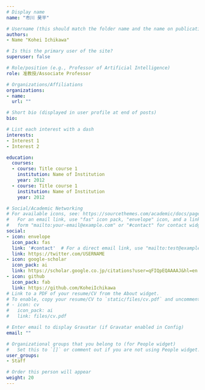 ```yaml
---
# Display name
name: "市川 昊平"

# Username (this should match the folder name and the name on publications)
authors:
- Name "Kohei Ichikawa"

# Is this the primary user of the site?
superuser: false

# Role/position (e.g., Professor of Artificial Intelligence)
role: 准教授/Associate Professor

# Organizations/Affiliations
organizations:
- name:
  url: ""

# Short bio (displayed in user profile at end of posts)
bio:

# List each interest with a dash
interests:
- Interest 1
- Interest 2

education:
  courses:
  - course: Title course 1
    institution: Name of Institution
    year: 2012
  - course: Title course 1
    institution: Name of Institution
    year: 2012

# Social/Academic Networking
# For available icons, see: https://sourcethemes.com/academic/docs/page-builder/#icons
#   For an email link, use "fas" icon pack, "envelope" icon, and a link in the
#   form "mailto:your-email@example.com" or "#contact" for contact widget.
social:
- icon: envelope
  icon_pack: fas
  link: '#contact'  # For a direct email link, use "mailto:test@example.org".
  link: https://twitter.com/USERNAME
- icon: google-scholar
  icon_pack: ai
  link: https://scholar.google.co.jp/citations?user=qFIQpEQAAAAJ&hl=en
- icon: github
  icon_pack: fab
  link: https://github.com/KoheiIchikawa
# Link to a PDF of your resume/CV from the About widget.
# To enable, copy your resume/CV to `static/files/cv.pdf` and uncomment the lines below.
# - icon: cv
#   icon_pack: ai
#   link: files/cv.pdf

# Enter email to display Gravatar (if Gravatar enabled in Config)
email: ""

# Organizational groups that you belong to (for People widget)
#   Set this to `[]` or comment out if you are not using People widget.
user_groups:
- Staff

# Order this person will appear
weight: 20
---
```

